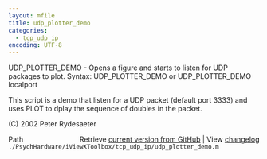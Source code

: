 ```yaml
---
layout: mfile
title: udp_plotter_demo
categories:
  - tcp_udp_ip
encoding: UTF-8
---
```


UDP\_PLOTTER\_DEMO - Opens a figure and starts to listen for UDP packages to plot.
Syntax:
  UDP\_PLOTTER\_DEMO
or
  UDP\_PLOTTER\_DEMO localport

This script is a demo that listen for a UDP packet (default port 3333) and
uses PLOT to dplay the sequence of doubles in the packet.

(C) 2002 Peter Rydesaeter


<div class="code_header" style="text-align:right;">
  <span style="float:left;">Path&nbsp;&nbsp;</span> <span class="counter">Retrieve <a href=
  "https://raw.github.com/Psychtoolbox-3/Psychtoolbox-3/beta/./PsychHardware/iViewXToolbox/tcp_udp_ip/udp_plotter_demo.m">current version from GitHub</a> | View <a href=
  "https://github.com/Psychtoolbox-3/Psychtoolbox-3/commits/beta/./PsychHardware/iViewXToolbox/tcp_udp_ip/udp_plotter_demo.m">changelog</a></span>
</div>
<div class="code">
  <code>./PsychHardware/iViewXToolbox/tcp_udp_ip/udp_plotter_demo.m</code>
</div>
